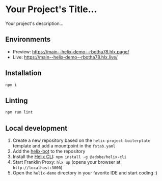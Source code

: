 # Your Project's Title...
Your project's description...

## Environments
- Preview: https://main--helix-demo--rbotha78.hlx.page/
- Live: https://main--helix-demo--rbotha78.hlx.live/

## Installation

```sh
npm i
```

## Linting

```sh
npm run lint
```

## Local development

1. Create a new repository based on the `helix-project-boilerplate` template and add a mountpoint in the `fstab.yaml`
1. Add the [helix-bot](https://github.com/apps/helix-bot) to the repository
1. Install the [Helix CLI](https://github.com/adobe/helix-cli): `npm install -g @adobe/helix-cli`
1. Start Franklin Proxy: `hlx up` (opens your browser at `http://localhost:3000`)
1. Open the `helix-demo` directory in your favorite IDE and start coding :)
